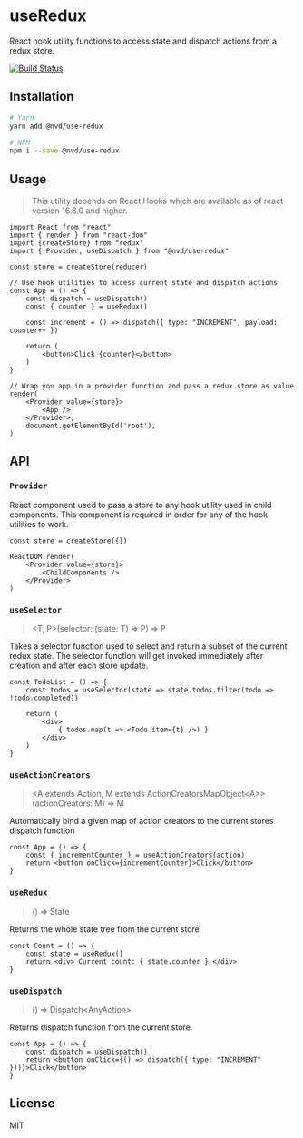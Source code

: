 # useRedux
React hook utility functions to access state and dispatch actions from a redux store.

[![Build Status][azure-pipeline-badge]][azure-pipeline]

[azure-pipeline]: https://dev.azure.com/vandycknick/use-redux/_build/latest?definitionId=8&branchName=master
[azure-pipeline-badge]: https://dev.azure.com/vandycknick/use-redux/_apis/build/status/nickvdyck.use-redux?branchName=master

## Installation

```sh
# Yarn
yarn add @nvd/use-redux

# NPM
npm i --save @nvd/use-redux
```

## Usage
> This utility depends on React Hooks which are available as of react version 16.8.0 and higher.

```tsx
import React from "react"
import { render } from "react-dom"
import {createStore} from "redux"
import { Provider, useDispatch } from "@nvd/use-redux"

const store = createStore(reducer)

// Use hook utilities to access current state and dispatch actions
const App = () => {
    const dispatch = useDispatch()
    const { counter } = useRedux()

    const increment = () => dispatch({ type: "INCREMENT", payload: counter++ })

    return (
        <button>Click {counter}</button>
    )
}

// Wrap you app in a provider function and pass a redux store as value
render(
    <Provider value={store}>
        <App />
    </Provider>,
    document.getElementById('root'),
)
```

## API

### `Provider`
React component used to pass a store to any hook utility used in child components. This component is required in order for any of the hook utilities to work.

```tsx
const store = createStore({})

ReactDOM.render(
    <Provider value={store}>
        <ChildComponents />
    </Provider>
)
```

### `useSelector`
> &#x3C;T, P&#x3E;(selector: (state: T) =&#x3E; P) =&#x3E; P

Takes a selector function used to select and return a subset of the current redux state. The selector function will get invoked immediately after creation and after each store update.

```tsx
const TodoList = () => {
    const todos = useSelector(state => state.todos.filter(todo => !todo.completed))

    return (
        <div>
            { todos.map(t => <Todo item={t} />) }
        </div>
    )
}
```

### `useActionCreators`
> &#x3C;A extends Action, M extends ActionCreatorsMapObject&#x3C;A&#x3E;&#x3E;(actionCreators: M) =&#x3E; M

Automatically bind a given map of action creators to the current stores dispatch function

```tsx
const App = () => {
    const { incrementCounter } = useActionCreators(action)
    return <button onClick={incrementCounter}>Click</button>
}
```

### `useRedux`
> () =&#x3E; State

Returns the whole state tree from the current store

```tsx
const Count = () => {
    const state = useRedux()
    return <div> Current count: { state.counter } </div>
}
```

### `useDispatch`
> () =&#x3E; Dispatch&#x3C;AnyAction&#x3E;

Returns dispatch function from the current store.

```tsx
const App = () => {
    const dispatch = useDispatch()
    return <button onClick={() => dispatch({ type: "INCREMENT" }))}>Click</button>
}
```

## License
MIT
